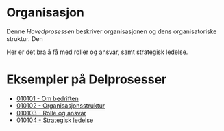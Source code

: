 # Organisasjon
Denne *Hovedprosessen* beskriver organisasjonen og dens organisatoriske struktur. 
Den


Her er det bra å få med roller og ansvar, samt strategisk ledelse.


# Eksempler på Delprosesser
* [010101 - Om bedriften](https://github.com/dkaaven/OpenSourceISO/blob/main/prosesser/01xxxxx%20-%20Ledelse/0101xx%20-%20Organisasjon/010101%20-%20Om%20bedriften/README.md)
* [010102 - Organisasjonsstruktur](https://github.com/dkaaven/OpenSourceISO/blob/main/prosesser/01xxxxx%20-%20Ledelse/0101xx%20-%20Organisasjon/010102%20-%20Organisasjonsstruktur/README.md)
* [010103 - Rolle og ansvar](https://github.com/dkaaven/OpenSourceISO/blob/main/prosesser/01xxxxx%20-%20Ledelse/0101xx%20-%20Organisasjon/010103%20-%20Roller%20og%20ansvar/README.md)
* [010104 - Strategisk ledelse](https://github.com/dkaaven/OpenSourceISO/blob/main/prosesser/01xxxxx%20-%20Ledelse/0101xx%20-%20Organisasjon/010104%20-%20Strategisk%20ledelse/README.md)
